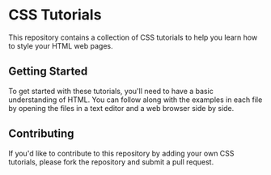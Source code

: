 # CSS Tutorials

This repository contains a collection of CSS tutorials to help you learn how to style your HTML web pages.

## Getting Started

To get started with these tutorials, you'll need to have a basic understanding of HTML. You can follow along with the examples in each file by opening the files in a text editor and a web browser side by side.

## Contributing

If you'd like to contribute to this repository by adding your own CSS tutorials, please fork the repository and submit a pull request.
